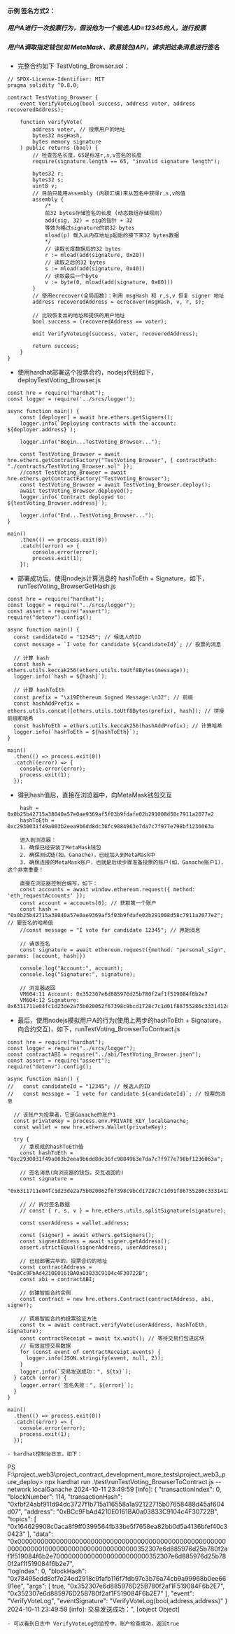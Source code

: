 

#### 示例 签名方式2：
##### 用户A进行一次投票行为，假设他为一个候选人ID=12345的人，进行投票
##### 用户A调取指定钱包(如 MetaMask、欧易钱包)API，请求把这条消息进行签名

- 完整合约如下 TestVoting_Browser.sol：
```
// SPDX-License-Identifier: MIT
pragma solidity ^0.8.0;

contract TestVoting_Browser {
    event VerifyVoteLog(bool success, address voter, address recoveredAddress);

    function verifyVote(
        address voter, // 投票用户的地址
        bytes32 msgHash, 
        bytes memory signature
    ) public returns (bool) {
        // 检查签名长度，65是标准r,s,v签名的长度
        require(signature.length == 65, "invalid signature length");

        bytes32 r;
        bytes32 s;
        uint8 v;
        // 目前只能用assembly (内联汇编)来从签名中获得r,s,v的值
        assembly {
            /*
            前32 bytes存储签名的长度 (动态数组存储规则)
            add(sig, 32) = sig的指针 + 32
            等效为略过signature的前32 bytes
            mload(p) 载入从内存地址p起始的接下来32 bytes数据
            */
            // 读取长度数据后的32 bytes
            r := mload(add(signature, 0x20))
            // 读取之后的32 bytes
            s := mload(add(signature, 0x40))
            // 读取最后一个byte
            v := byte(0, mload(add(signature, 0x60)))
        }
        // 使用ecrecover(全局函数)：利用 msgHash 和 r,s,v 恢复 signer 地址
        address recoveredAddress = ecrecover(msgHash, v, r, s);

        // 比较恢复出的地址和提供的用户地址
        bool success = (recoveredAddress == voter);

        emit VerifyVoteLog(success, voter, recoveredAddress);

        return success;
    }
}

```

- 使用hardhat部署这个投票合约，nodejs代码如下，deployTestVoting_Browser.js
```
const hre = require("hardhat");
const logger = require('../srcs/logger');

async function main() {
    const [deployer] = await hre.ethers.getSigners();
    logger.info(`Deploying contracts with the account: ${deployer.address}`);

    logger.info("Begin...TestVoting_Browser...");

    const TestVoting_Browser = await hre.ethers.getContractFactory("TestVoting_Browser", { contractPath: "./contracts/TestVoting_Browser.sol" });
    //const TestVoting_Browser = await hre.ethers.getContractFactory("TestVoting_Browser");
    const testVoting_Browser = await TestVoting_Browser.deploy();
    await testVoting_Browser.deployed();
    logger.info(`Contract deployed to: ${testVoting_Browser.address}`);
    
    logger.info("End...TestVoting_Browser...");
}

main()
    .then(() => process.exit(0))
    .catch((error) => {
        console.error(error);
        process.exit(1);
    });
```

- 部署成功后，使用nodejs计算消息的 hashToEth + Signature，如下，runTestVoting_BrowserGetHash.js
```
const hre = require("hardhat");
const logger = require("../srcs/logger");
const assert = require("assert");
require("dotenv").config();

async function main() {
  const candidateId = "12345"; // 候选人的ID
  const message = `I vote for candidate ${candidateId}`; // 投票的消息

  // 计算 hash
  const hash = ethers.utils.keccak256(ethers.utils.toUtf8Bytes(message));
  logger.info(`hash = ${hash}`);

  // 计算 hashToEth
  const prefix = "\x19Ethereum Signed Message:\n32"; // 前缀
  const hashAddPrefix = ethers.utils.concat([ethers.utils.toUtf8Bytes(prefix), hash]); // 拼接前缀和哈希
  const hashToEth = ethers.utils.keccak256(hashAddPrefix); // 计算哈希
  logger.info(`hashToEth = ${hashToEth}`);
}

main()
  .then(() => process.exit(0))
  .catch((error) => {
    console.error(error);
    process.exit(1);
  });
```

- 得到hash值后，直接在浏览器中，向MetaMask钱包交互
```
    hash = 0x0b25b42715a38040a57e0ae9369af5f03b9fdafe02b291008d58c7911a2077e2
    hashToEth = 0xc2930031f49a003b2eea9b6dd8dc36fc9884963e7da7c7f977e798bf1236063a
    
    进入到浏览器：
    1. 确保已经安装了MetaMask钱包
    2. 确保测试链(如，Ganache)，已经加入到MetaMask中
    3. 确保连接的MetaMask账户，也就是后续步骤准备投票的账户(如，Ganache账户1)，这个非常重要！

    直接在浏览器控制台编写，如下：
    const accounts = await window.ethereum.request({ method: 'eth_requestAccounts' });
    const account = accounts[0]; // 获取第一个账户    
    const hash = "0x0b25b42715a38040a57e0ae9369af5f03b9fdafe02b291008d58c7911a2077e2"; // 要签名的哈希值
    //const message = "I vote for candidate 12345"; // 原始消息

    // 请求签名
    const signature = await ethereum.request({method: "personal_sign", params: [account, hash]})	

    console.log("Account:", account);
    console.log("Signature:", signature);     
    
    // 浏览器返回
    VM604:11 Account: 0x352307e6d885976d25b780f2af1f519084f6b2e7
    VM604:12 Signature: 0x6311711e04fc1d23de2a75b020062f67398c9bcd1728c7c1d01f86755286c3331412e4a7e15c67862b74803527e41d93ea5fcf7d4572b3317347b8c2b8c35efa1b
```

- 最后，使用nodejs模拟用户A的行为(使用上两步的hashToEth + Signature，向合约交互)，如下，runTestVoting_BrowserToContract.js
```
const hre = require("hardhat");
const logger = require("../srcs/logger");
const contractABI = require("../abi/TestVoting_Browser.json");
const assert = require("assert");
require("dotenv").config();

async function main() {
//   const candidateId = "12345"; // 候选人的ID
//   const message = `I vote for candidate ${candidateId}`; // 投票的消息

  // 该账户为投票者，它是Ganache的账户1
  const privateKey = process.env.PRIVATE_KEY_localGanache;
  const wallet = new hre.ethers.Wallet(privateKey);

  try {
    // 拿现成的hashToEth值
    const hashToEth = "0xc2930031f49a003b2eea9b6dd8dc36fc9884963e7da7c7f977e798bf1236063a";

    // 签名消息(向浏览器的钱包，交互返回的)
    const signature =
      "0x6311711e04fc1d23de2a75b020062f67398c9bcd1728c7c1d01f86755286c3331412e4a7e15c67862b74803527e41d93ea5fcf7d4572b3317347b8c2b8c35efa1b";      

    // // 拆分签名数据
    // const { r, s, v } = hre.ethers.utils.splitSignature(signature);

    const userAddress = wallet.address;

    const [signer] = await ethers.getSigners();
    const signerAddress = await signer.getAddress();
    assert.strictEqual(signerAddress, userAddress);

    // 已经部署完毕的，投票合约的地址
    const contractAddress = "0xBCc9FbAd4210E0161BA0a03833C9104c4F30722B";
    const abi = contractABI;

    // 创建智能合约实例
    const contract = new hre.ethers.Contract(contractAddress, abi, signer);

    // 调用智能合约的投票验证方法
    const tx = await contract.verifyVote(userAddress, hashToEth, signature);
    const contractReceipt = await tx.wait(); // 等待交易打包进区块
    // 有效监控交易数据
    for (const event of contractReceipt.events) {
      logger.info(JSON.stringify(event, null, 2));
    }
    logger.info(`交易发送成功：", ${tx}`);
  } catch (error) {
    logger.error(`签名失败：", ${error}`);
  }
}

main()
  .then(() => process.exit(0))
  .catch((error) => {
    console.error(error);
    process.exit(1);
  });
```

```
- hardhat控制台日志，如下：
```
PS F:\project_web3\project_contract_development_more_tests\project_web3_pure_deploy> npx hardhat run .\test\runTestVoting_BrowserToContract.js --network localGanache
2024-10-11 23:49:59 [info]: {
  "transactionIndex": 0,
  "blockNumber": 114,
  "transactionHash": "0xfbf24abf911d94dc3727f1b715a116558a1a92122715b07658488d45af604d07",
  "address": "0xBCc9FbAd4210E0161BA0a03833C9104c4F30722B",
  "topics": [
    "0x164629908c0aca8f9ff0399564fb33be5f7658ea82bb0d5a4136bfef40c30423"
  ],
  "data": "0x0000000000000000000000000000000000000000000000000000000000000001000000000000000000000000352307e6d885976d25b780f2af1f519084f6b2e7000000000000000000000000352307e6d885976d25b780f2af1f519084f6b2e7",        
  "logIndex": 0,
  "blockHash": "0x78495edd8cf7e24ed2918c9fafb116f7fdb97c3b76a74cb9a99968b0ee6691ee",
  "args": [
    true,
    "0x352307e6d885976D25B780f2af1F519084F6b2E7",
    "0x352307e6d885976D25B780f2af1F519084F6b2E7"
  ],
  "event": "VerifyVoteLog",
  "eventSignature": "VerifyVoteLog(bool,address,address)"
}
2024-10-11 23:49:59 [info]: 交易发送成功：", [object Object]
```
- 可以看到日志中 VerifyVoteLog的监控中，账户检查成功，返回true

